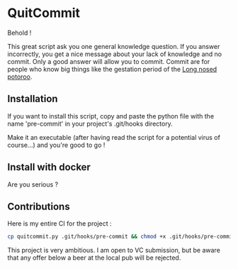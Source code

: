 # QuitCommit

Behold !

This great script ask you one general knowledge question. If you answer incorrectly, you get a nice message about your lack of knowledge and no commit. 
Only a good answer will allow you to commit. Commit are for people who know big things like the gestation period of the [Long nosed potoroo](https://en.wikipedia.org/wiki/Long-nosed_potoroo).

## Installation

If you want to install this script, copy and paste the python file with the name 'pre-commit' in your project's .git/hooks directory.

Make it an executable (after having read the script for a potential virus of course...) and you're good to go !

## Install with docker

Are you serious ?

## Contributions

Here is my entire CI for the project :
``` bash
cp quitcommit.py .git/hooks/pre-commit && chmod +x .git/hooks/pre-commit
```

This project is very ambitious. I am open to VC submission, but be aware that any offer below a beer at the local pub will be rejected.